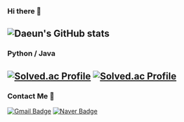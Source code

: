 ### Hi there 👋
![Daeun's GitHub stats](https://github-readme-stats.vercel.app/api?username=DAEUN9&show_icons=true&bg_color=00000000)
---
### Python / Java

[![Solved.ac Profile](http://mazassumnida.wtf/api/v2/generate_badge?boj=asd5687)](https://solved.ac/asd5687/)
[![Solved.ac Profile](http://mazassumnida.wtf/api/v2/generate_badge?boj=asd_java5687)](https://solved.ac/asd_java5687/)
---

### Contact Me 💌

[![Gmail Badge](https://img.shields.io/badge/Gmail-d14836?style=flat-square&logo=Gmail&logoColor=white&link=mailto:gain3436@gmail.com)](mailto:gain3436@gmail.com)
[![Naver Badge](https://img.shields.io/badge/Naver-03C75A?style=flat-square&logo=Naver&logoColor=white&link=mailto:asd5687@naver.com)](mailto:asd5687@naver.com)

